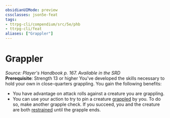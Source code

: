 ```yaml
---
obsidianUIMode: preview
cssclasses: json5e-feat
tags:
- ttrpg-cli/compendium/src/5e/phb
- ttrpg-cli/feat
aliases: ["Grappler"]
---
```

# Grappler
*Source: Player's Handbook p. 167. Available in the <span title='Systems Reference Document (5.1)'>SRD</span>*  
**Prerequisite**: Strength 13 or higher
You've developed the skills necessary to hold your own in close-quarters grappling. You gain the following benefits:

- You have advantage on attack rolls against a creature you are grappling.  
- You can use your action to try to pin a creature [grappled](/CLI/conditions.md#Grappled) by you. To do so, make another grapple check. If you succeed, you and the creature are both [restrained](/CLI/conditions.md#Restrained) until the grapple ends.